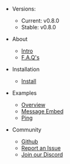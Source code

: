 - Versions:
    - Current: v0.8.0
    - Stable: v0.8.0

- About
    - [Intro](/about/index)
    - [F.A.Q's](/about/faq)
- Installation
    - [Install](/install/index)
- Examples
    - [Overview](/examples/index)
    - [Message Embed](/examples/MessageEmbed/index)
    - [Ping](/examples/Ping/index)

- Community
    - [Github](https://github.com/TheRealToxicDev/Virulent)
    - [Report an Issue](https://github.com/TheRealToxicDev/Virulent/issues)
    - [Join our Discord](https://discord.gg/5GmqbhzMpc)
